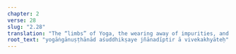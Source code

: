 ```yaml
---
chapter: 2
verse: 28
slug: "2.28"
translation: "The “limbs” of Yoga, the wearing away of impurities, and the brilliance of *jhana* lead to detached awareness."
root_text: "yogāṅgānuṣṭhānād aśuddhikṣaye jñānadīptir ā vivekakhyāteḥ"
---
```


